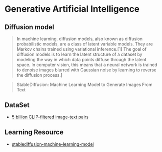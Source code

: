 # Generative Artificial Intelligence

## Diffusion model
> In machine learning, diffusion models, also known as diffusion probabilistic models, are a class of latent variable models. They are Markov chains trained using variational inference.[1] The goal of diffusion models is to learn the latent structure of a dataset by modeling the way in which data points diffuse through the latent space. In computer vision, this means that a neural network is trained to denoise images blurred with Gaussian noise by learning to reverse the diffusion process.[

> StableDiffusion: Machine Learning Model to Generate Images From Text


## DataSet
* [5 billion CLIP-filtered image-text pairs](https://laion.ai/blog/laion-5b)

## Learning Resource
* [stablediffusion-machine-learning-model](https://medium.com/axinc-ai/stablediffusion-machine-learning-model-to-generate-images-from-text-22034d9b44b7)
